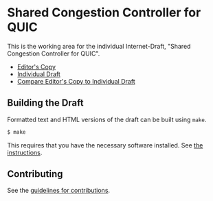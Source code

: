 # Shared Congestion Controller for QUIC

This is the working area for the individual Internet-Draft, "Shared Congestion Controller for QUIC".

* [Editor's Copy](https://kazuho.github.io/draft-kazuho-quic-shared-cc/#go.draft-kazuho-quic-shared-cc.html)
* [Individual Draft](https://tools.ietf.org/html/draft-kazuho-quic-shared-cc)
* [Compare Editor's Copy to Individual Draft](https://kazuho.github.io/draft-kazuho-quic-shared-cc/#go.draft-kazuho-quic-shared-cc.diff)

## Building the Draft

Formatted text and HTML versions of the draft can be built using `make`.

```sh
$ make
```

This requires that you have the necessary software installed.  See
[the instructions](https://github.com/martinthomson/i-d-template/blob/master/doc/SETUP.md).


## Contributing

See the
[guidelines for contributions](https://github.com/kazuho/draft-kazuho-quic-shared-cc/blob/master/CONTRIBUTING.md).

